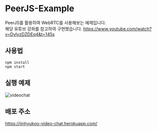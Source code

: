 # PeerJS-Example

PeerJS를 활용하여 WebRTC를 사용해보는 예제입니다.  
해당 유튜브 강좌를 참고하여 구현했습니다. <https://www.youtube.com/watch?v=DvlyzDZDEq4&t=145s>


## 사용법
```
npm install
npm start
```

## 실행 예제
![videochat](https://user-images.githubusercontent.com/46101366/101989706-b2361c00-3ce5-11eb-8657-1d26f2374cc4.gif)

## 배포 주소
<https://jinhyukoo-video-chat.herokuapp.com/>